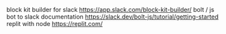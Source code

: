 block kit builder for slack https://app.slack.com/block-kit-builder/
bolt / js bot to slack documentation https://slack.dev/bolt-js/tutorial/getting-started
replit with node https://replit.com/